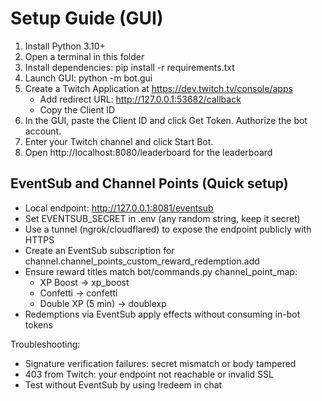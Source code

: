 # Setup Guide (GUI)

1. Install Python 3.10+
2. Open a terminal in this folder
3. Install dependencies: pip install -r requirements.txt
4. Launch GUI: python -m bot.gui
5. Create a Twitch Application at https://dev.twitch.tv/console/apps
   - Add redirect URL: http://127.0.0.1:53682/callback
   - Copy the Client ID
6. In the GUI, paste the Client ID and click Get Token. Authorize the bot account.
7. Enter your Twitch channel and click Start Bot.
8. Open http://localhost:8080/leaderboard for the leaderboard

## EventSub and Channel Points (Quick setup)

- Local endpoint: http://127.0.0.1:8081/eventsub
- Set EVENTSUB_SECRET in .env (any random string, keep it secret)
- Use a tunnel (ngrok/cloudflared) to expose the endpoint publicly with HTTPS
- Create an EventSub subscription for channel.channel_points_custom_reward_redemption.add
- Ensure reward titles match bot/commands.py channel_point_map:
  - XP Boost -> xp_boost
  - Confetti -> confetti
  - Double XP (5 min) -> doublexp
- Redemptions via EventSub apply effects without consuming in-bot tokens

Troubleshooting:
- Signature verification failures: secret mismatch or body tampered
- 403 from Twitch: your endpoint not reachable or invalid SSL
- Test without EventSub by using !redeem in chat
